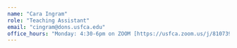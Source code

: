 ```yaml
---
name: "Cara Ingram"
role: "Teaching Assistant"
email: "cingram@dons.usfca.edu"
office_hours: "Monday: 4:30-6pm on ZOOM [https://usfca.zoom.us/j/81073957503](https://usfca.zoom.us/j/81073957503) ,Wednesday: 12:00-1:30 in CS Labs"
---
```


